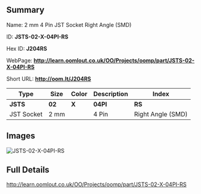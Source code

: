 

## Summary
 
Name:  2 mm 4 Pin JST Socket Right Angle (SMD) 

ID: __JSTS-02-X-04PI-RS__

Hex ID: __J204RS__

WebPage: __http://learn.oomlout.co.uk/OO/Projects/oomp/part/JSTS-02-X-04PI-RS__

Short URL: __http://oom.lt/J204RS__


| Type   | Size   | Color   | Description   | Index   |    
| ----- | ------   | ------   | -----   | ----   |    
| __JSTS__   					| __02__   					| __X__    						| __04PI__    					| __RS__ |    
| JST Socket		| 2 mm	| 		| 4 Pin	| Right Angle (SMD)	|

## Images
![JSTS-02-X-04PI-RS](http://oomlout.com/oomp-gen/parts/JSTS-02-X-04PI-RS/JSTS-02-X-04PI-RS_420.jpg)

## Full Details

 http://learn.oomlout.co.uk/OO/Projects/oomp/part/JSTS-02-X-04PI-RS

